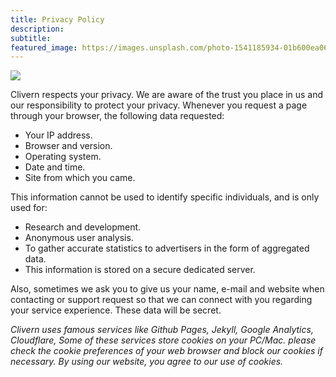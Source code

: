 ```yaml
---
title: Privacy Policy
description:
subtitle:
featured_image: https://images.unsplash.com/photo-1541185934-01b600ea069c
---
```


![](https://images.unsplash.com/photo-1541185934-01b600ea069c)

Clivern respects your privacy. We are aware of the trust you place in us and our responsibility to protect your privacy. Whenever you request a page through your browser, the following data requested:

<ul>
	<li>Your IP address.</li>
	<li>Browser and version.</li>
	<li>Operating system.</li>
	<li>Date and time.</li>
	<li>Site from which you came.</li>
</ul>

This information cannot be used to identify specific individuals, and is only used for:

<ul>
	<li>Research and development.</li>
	<li>Anonymous user analysis.</li>
	<li>To gather accurate statistics to advertisers in the form of aggregated data.</li>
	<li>This information is stored on a secure dedicated server.</li>
</ul>

Also, sometimes we ask you to give us your name, e-mail and website when contacting or support request so that we can connect with you regarding your service experience. These data will be secret.

<em>Clivern uses famous services like Github Pages, Jekyll, Google Analytics, Cloudflare, Some of these services store cookies on your PC/Mac. please check the cookie preferences of your web browser and block our cookies if necessary. By using our website, you agree to our use of cookies.</em>
